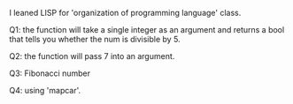 I leaned LISP for 'organization of programming language' class.

Q1: the function will take a single integer as an argument and returns a bool that tells you whether the num is divisible by 5. 

Q2: the function will pass 7 into an argument.

Q3: Fibonacci number

Q4: using 'mapcar'. 
